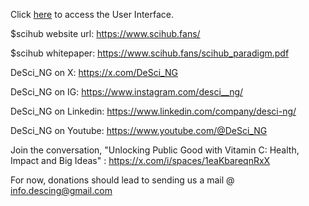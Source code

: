 Click [here](https://www.figma.com/design/YSHxm6Z9mMP4a7qIqBm242/revamped-desci-ng-frontend?node-id=5-2&t=miTZkaRDlh0aac8c-1) to access the User Interface.

$scihub website url: https://www.scihub.fans/

$scihub whitepaper: https://www.scihub.fans/scihub_paradigm.pdf

DeSci_NG on X: https://x.com/DeSci_NG

DeSci_NG on IG: https://www.instagram.com/desci__ng/ 

DeSci_NG on Linkedin: https://www.linkedin.com/company/desci-ng/ 

DeSci_NG on Youtube: https://www.youtube.com/@DeSci_NG 

Join the conversation, "Unlocking Public Good with Vitamin C: Health, Impact and Big Ideas" : https://x.com/i/spaces/1eaKbareqnRxX 

For now, donations should lead to sending us a mail @ info.descing@gmail.com
